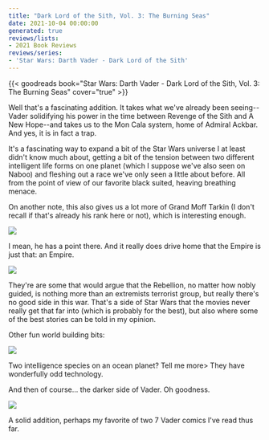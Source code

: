 ```yaml
---
title: "Dark Lord of the Sith, Vol. 3: The Burning Seas"
date: 2021-10-04 00:00:00
generated: true
reviews/lists:
- 2021 Book Reviews
reviews/series:
- 'Star Wars: Darth Vader - Dark Lord of the Sith'
---
```

{{< goodreads book="Star Wars: Darth Vader - Dark Lord of the Sith, Vol. 3: The Burning Seas" cover="true" >}}

Well that's a fascinating addition. It takes what we've already been seeing-- Vader solidifying his power in the time between Revenge of the Sith and A New Hope--and takes us to the Mon Cala system, home of Admiral Ackbar. And yes, it is in fact a trap.  

It's a fascinating way to expand a bit of the Star Wars universe I at least didn't know much about, getting a bit of the tension between two different intelligent life forms on one planet (which I suppose we've also seen on Naboo) and fleshing out a race we've only seen a little about before. All from the point of view of our favorite black suited, heaving breathing menace.  

<!--more-->

On another note, this also gives us a lot more of Grand Moff Tarkin (I don't recall if that's already his rank here or not), which is interesting enough.  

![](/embeds/books/attachments/vader-3-1.png)

I mean, he has a point there. And it really does drive home that the Empire is just that: an Empire.  

![](/embeds/books/attachments/vader-3-2.png)

They're are some that would argue that the Rebellion, no matter how nobly guided, is nothing more than an extremists terrorist group, but really there's no good side in this war. That's a side of Star Wars that the movies never really get that far into (which is probably for the best), but also where some of the best stories can be told in my opinion.  

Other fun world building bits:  

![](/embeds/books/attachments/vader-3-3.png)

Two intelligence species on an ocean planet? Tell me more> They have wonderfully odd technology.  

And then of course... the darker side of Vader. Oh goodness.  

![](/embeds/books/attachments/vader-3-4.png)

A solid addition, perhaps my favorite of two 7 Vader comics I've read thus far.


